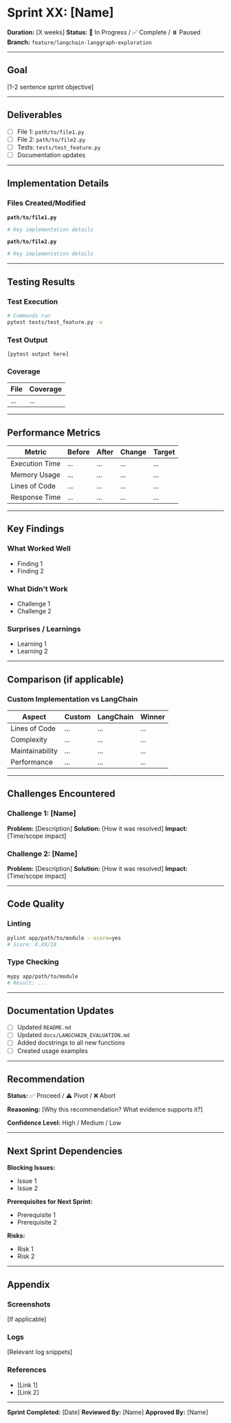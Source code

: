 # Sprint XX: [Name]

**Duration:** [X weeks]
**Status:** 🚧 In Progress / ✅ Complete / ⏸️ Paused
**Branch:** `feature/langchain-langgraph-exploration`

---

## Goal

[1-2 sentence sprint objective]

---

## Deliverables

- [ ] File 1: `path/to/file1.py`
- [ ] File 2: `path/to/file2.py`
- [ ] Tests: `tests/test_feature.py`
- [ ] Documentation updates

---

## Implementation Details

### Files Created/Modified

**`path/to/file1.py`**
```python
# Key implementation details
```

**`path/to/file2.py`**
```python
# Key implementation details
```

---

## Testing Results

### Test Execution

```bash
# Commands run
pytest tests/test_feature.py -v
```

### Test Output

```
[pytest output here]
```

### Coverage

| File | Coverage |
|------|----------|
| ... | ... |

---

## Performance Metrics

| Metric | Before | After | Change | Target |
|--------|--------|-------|--------|--------|
| Execution Time | ... | ... | ... | ... |
| Memory Usage | ... | ... | ... | ... |
| Lines of Code | ... | ... | ... | ... |
| Response Time | ... | ... | ... | ... |

---

## Key Findings

### What Worked Well
- Finding 1
- Finding 2

### What Didn't Work
- Challenge 1
- Challenge 2

### Surprises / Learnings
- Learning 1
- Learning 2

---

## Comparison (if applicable)

### Custom Implementation vs LangChain

| Aspect | Custom | LangChain | Winner |
|--------|--------|-----------|--------|
| Lines of Code | ... | ... | ... |
| Complexity | ... | ... | ... |
| Maintainability | ... | ... | ... |
| Performance | ... | ... | ... |

---

## Challenges Encountered

### Challenge 1: [Name]
**Problem:** [Description]
**Solution:** [How it was resolved]
**Impact:** [Time/scope impact]

### Challenge 2: [Name]
**Problem:** [Description]
**Solution:** [How it was resolved]
**Impact:** [Time/scope impact]

---

## Code Quality

### Linting
```bash
pylint app/path/to/module --score=yes
# Score: X.XX/10
```

### Type Checking
```bash
mypy app/path/to/module
# Result: ...
```

---

## Documentation Updates

- [ ] Updated `README.md`
- [ ] Updated `docs/LANGCHAIN_EVALUATION.md`
- [ ] Added docstrings to all new functions
- [ ] Created usage examples

---

## Recommendation

**Status:** ✅ Proceed / ⚠️ Pivot / ❌ Abort

**Reasoning:**
[Why this recommendation? What evidence supports it?]

**Confidence Level:** High / Medium / Low

---

## Next Sprint Dependencies

**Blocking Issues:**
- Issue 1
- Issue 2

**Prerequisites for Next Sprint:**
- Prerequisite 1
- Prerequisite 2

**Risks:**
- Risk 1
- Risk 2

---

## Appendix

### Screenshots
[If applicable]

### Logs
[Relevant log snippets]

### References
- [Link 1]
- [Link 2]

---

**Sprint Completed:** [Date]
**Reviewed By:** [Name]
**Approved By:** [Name]
